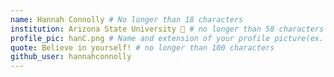 ```yaml
---
name: Hannah Connolly # No longer than 18 characters
institution: Arizona State University 🌵 # no longer than 58 characters
profile_pic: hanC.png # Name and extension of your profile picture(ex. mona.png)
quote: Believe in yourself! # no longer than 100 characters
github_user: hannahconnolly
---
```

